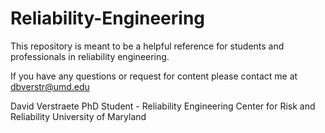 # Reliability-Engineering

This repository is meant to be a helpful reference for students and professionals in reliability engineering.

If you have any questions or request for content please contact me at dbverstr@umd.edu

David Verstraete
PhD Student - Reliability Engineering
Center for Risk and Reliability
University of Maryland